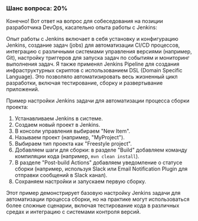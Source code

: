 ### Шанс вопроса: 20%

Конечно! Вот ответ на вопрос для собеседования на позиции разработчика DevOps, касательно опыта работы с Jenkins:

Опыт работы с Jenkins включает в себя установку и конфигурацию Jenkins, создание задач (jobs) для автоматизации CI/CD процессов, интеграцию с различными системами управления версиями (например, Git), настройку триггеров для запуска задач по событиям и мониторинг выполнения задач. Я также применял Jenkins Pipeline для создания инфраструктурных скриптов с использованием DSL (Domain Specific Language). Это позволяло автоматизировать весь жизненный цикл разработки, включая тестирование, сборку и развертывание приложений.

Пример настройки Jenkins задачи для автоматизации процесса сборки проекта:
1. Устанавливаем Jenkins в системе.
2. Создаем новый проект в Jenkins.
3. В консоли управления выбираем "New Item".
4. Называем проект (например, "MyProject").
5. Выбираем тип проекта как "Freestyle project".
6. Добавляем шаги для сборки: в разделе "Build" добавляем команду компиляции кода (например, `mvn clean install`).
7. В разделе "Post-build Actions" добавляем уведомление о статусе сборки (например, используя Slack или Email Notification Plugin для отправки сообщений в Slack канал).
8. Сохраняем настройки и запускаем первую сборку.

Этот пример демонстрирует базовую настройку Jenkins задачи для автоматизации процесса сборки, но на практике могут использоваться более сложные сценарии, включая тестирование кода в различных средах и интеграцию с системами контроля версий.